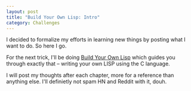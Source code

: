 ```yaml
---
layout: post
title: "Build Your Own Lisp: Intro"
category: Challenges
---
```

I decided to formalize my efforts in learning new things by posting what I want to do. So here I go.

For the next trick, I'll be doing [Build Your Own Lisp](http://www.buildyourownlisp.com) which guides you through exactly that – writing your own LISP using the C language.

I will post my thoughts after each chapter, more for a reference than anything else. I'll definietly not spam HN and Reddit with it, douh.

